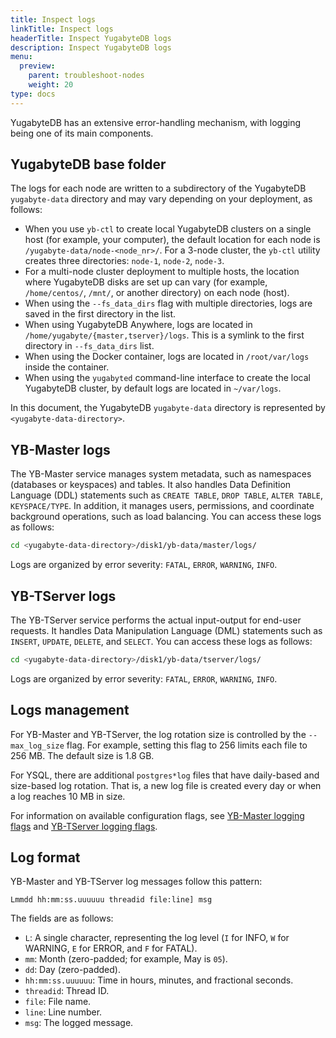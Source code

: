 ```yaml
---
title: Inspect logs
linkTitle: Inspect logs
headerTitle: Inspect YugabyteDB logs
description: Inspect YugabyteDB logs
menu:
  preview:
    parent: troubleshoot-nodes
    weight: 20
type: docs
---
```


YugabyteDB has an extensive error-handling mechanism, with logging being one of its main components.

## YugabyteDB base folder

The logs for each node are written to a subdirectory of the YugabyteDB `yugabyte-data` directory and may vary depending on your deployment, as follows:

- When you use `yb-ctl` to create local YugabyteDB clusters on a single host (for example, your computer), the default location for each node is `/yugabyte-data/node-<node_nr>/`. For a 3-node cluster, the `yb-ctl` utility creates three directories: `node-1`, `node-2`, `node-3`.
- For a multi-node cluster deployment to multiple hosts, the location where YugabyteDB disks are set up can vary (for example, `/home/centos/`, `/mnt/`, or another directory) on each node (host).
- When using the `--fs_data_dirs` flag with multiple directories, logs are saved in the first directory in the list.
- When using YugabyteDB Anywhere, logs are located in `/home/yugabyte/{master,tserver}/logs`. This is a symlink to the first directory in `--fs_data_dirs` list.
- When using the Docker container, logs are located in `/root/var/logs` inside the container.
- When using the `yugabyted` command-line interface to create the local YugabyteDB cluster, by default logs are located in `~/var/logs`.

In this document, the YugabyteDB `yugabyte-data` directory is represented by `<yugabyte-data-directory>`.

## YB-Master logs

The YB-Master service manages system metadata, such as namespaces (databases or keyspaces) and tables. It also handles Data Definition Language (DDL) statements such as `CREATE TABLE`, `DROP TABLE`, `ALTER TABLE`, `KEYSPACE/TYPE`. In addition, it manages users, permissions, and coordinate background operations, such as load balancing. You can access these logs as follows:

```sh
cd <yugabyte-data-directory>/disk1/yb-data/master/logs/
```

Logs are organized by error severity: `FATAL`, `ERROR`, `WARNING`, `INFO`.

## YB-TServer logs

The YB-TServer service performs the actual input-output for end-user requests. It handles Data Manipulation Language (DML) statements such as `INSERT`, `UPDATE`, `DELETE`, and `SELECT`. You can access these logs as follows:

```sh
cd <yugabyte-data-directory>/disk1/yb-data/tserver/logs/
```

Logs are organized by error severity: `FATAL`, `ERROR`, `WARNING`, `INFO`. 

## Logs management

For YB-Master and YB-TServer, the log rotation size is controlled by the `--max_log_size` flag. For example, setting this flag to 256 limits each file to 256 MB. The default size is 1.8 GB.

For YSQL, there are additional `postgres*log` files that have daily-based and size-based log rotation. That is, a new log file is created every day or when a log reaches 10 MB in size.

For information on available configuration flags, see [YB-Master logging flags](../../../reference/configuration/yb-master/#logging-flags) and [YB-TServer logging flags](../../../reference/configuration/yb-tserver/#logging-flags).

## Log format

YB-Master and YB-TServer log messages follow this pattern:

```output
Lmmdd hh:mm:ss.uuuuuu threadid file:line] msg
```

The fields are as follows:

- `L`: A single character, representing the log level (`I` for INFO, `W` for WARNING, `E` for ERROR, and `F` for FATAL).
- `mm`: Month (zero-padded; for example, May is `05`).
- `dd`: Day (zero-padded).
- `hh:mm:ss.uuuuuu`: Time in hours, minutes, and fractional seconds.
- `threadid`: Thread ID.
- `file`: File name.
- `line`: Line number.
- `msg`: The logged message.
